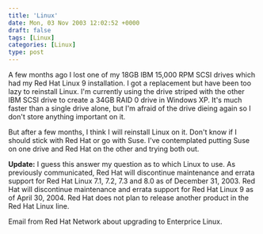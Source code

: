 ```yaml
---
title: 'Linux'
date: Mon, 03 Nov 2003 12:02:52 +0000
draft: false
tags: [Linux]
categories: [Linux]
type: post
---
```


A few months ago I lost one of my 18GB IBM 15,000 RPM SCSI drives which had my Red Hat Linux 9 installation. I got a replacement but have been too lazy to reinstall Linux. I'm currently using the drive striped with the other IBM SCSI drive to create a 34GB RAID 0 drive in Windows XP. It's much faster than a single drive alone, but I'm afraid of the drive dieing again so I don't store anything important on it.

But after a few months, I think I will reinstall Linux on it. Don't know if I should stick with Red Hat or go with Suse. I've contemplated putting Suse on one drive and Red Hat on the other and trying both out.

**Update:** I guess this answer my question as to which Linux to use. As previously communicated, Red Hat will discontinue maintenance and errata support for Red Hat Linux 7.1, 7.2, 7.3 and 8.0 as of December 31, 2003. Red Hat will discontinue maintenance and errata support for Red Hat Linux 9 as of April 30, 2004. Red Hat does not plan to release another product in the Red Hat Linux line.

Email from Red Hat Network about upgrading to Enterprice Linux.